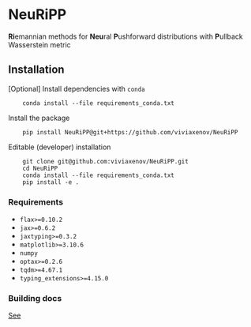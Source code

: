 # NeuRiPP
**Ri**emannian methods for **Neu**ral **P**ushforward distributions with **P**ullback Wasserstein metric

## Installation
[Optional] Install dependencies with `conda`
```
    conda install --file requirements_conda.txt
```
Install the package
```
    pip install NeuRiPP@git+https://github.com/viviaxenov/NeuRiPP
```
Editable (developer) installation
```
    git clone git@github.com:viviaxenov/NeuRiPP.git
    cd NeuRiPP
    conda install --file requirements_conda.txt
    pip install -e .
```

### Requirements
 - `flax>=0.10.2`
 - `jax>=0.6.2`
 - `jaxtyping>=0.3.2`
 - `matplotlib>=3.10.6`
 - `numpy`
 - `optax>=0.2.6`
 - `tqdm>=4.67.1`
 - `typing_extensions>=4.15.0`

### Building docs
[See](./docs/README.md)
